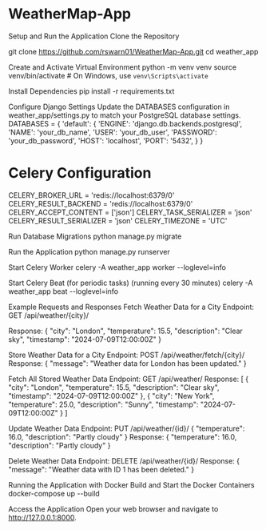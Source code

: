 # WeatherMap-App

Setup and Run the Application
Clone the Repository

git clone https://github.com/rswarn01/WeatherMap-App.git
cd weather_app

Create and Activate Virtual Environment
python -m venv venv
source venv/bin/activate  # On Windows, use `venv\Scripts\activate`


Install Dependencies
pip install -r requirements.txt


Configure Django Settings
Update the DATABASES configuration in weather_app/settings.py to match your PostgreSQL database settings.
DATABASES = {
    'default': {
        'ENGINE': 'django.db.backends.postgresql',
            'NAME': 'your_db_name',
            'USER': 'your_db_user',
            'PASSWORD': 'your_db_password',
            'HOST': 'localhost',
            'PORT': '5432',
    }
}

# Celery Configuration
CELERY_BROKER_URL = 'redis://localhost:6379/0'
CELERY_RESULT_BACKEND = 'redis://localhost:6379/0'
CELERY_ACCEPT_CONTENT = ['json']
CELERY_TASK_SERIALIZER = 'json'
CELERY_RESULT_SERIALIZER = 'json'
CELERY_TIMEZONE = 'UTC'

Run Database Migrations
python manage.py migrate

Run the Application
python manage.py runserver


Start Celery Worker
celery -A weather_app worker --loglevel=info

Start Celery Beat (for periodic tasks) (running every 30 minutes)
celery -A weather_app beat --loglevel=info

Example Requests and Responses
Fetch Weather Data for a City
Endpoint: GET /api/weather/{city}/

Response:
{
  "city": "London",
  "temperature": 15.5,
  "description": "Clear sky",
  "timestamp": "2024-07-09T12:00:00Z"
}

Store Weather Data for a City
Endpoint: POST /api/weather/fetch/{city}/
Response:
{
  "message": "Weather data for London has been updated."
}

Fetch All Stored Weather Data
Endpoint: GET /api/weather/
Response:
[
  {
    "city": "London",
    "temperature": 15.5,
    "description": "Clear sky",
    "timestamp": "2024-07-09T12:00:00Z"
  },
  {
    "city": "New York",
    "temperature": 25.0,
    "description": "Sunny",
    "timestamp": "2024-07-09T12:00:00Z"
  }
]

Update Weather Data
Endpoint: PUT /api/weather/{id}/
{
  "temperature": 16.0,
  "description": "Partly cloudy"
}
Response:
{
  "temperature": 16.0,
  "description": "Partly cloudy"
}

Delete Weather Data
Endpoint: DELETE /api/weather/{id}/
Response:
{
  "message": "Weather data with ID 1 has been deleted."
}


Running the Application with Docker
Build and Start the Docker Containers
docker-compose up --build

Access the Application
Open your web browser and navigate to http://127.0.0.1:8000.
